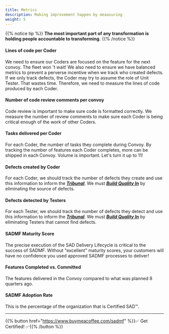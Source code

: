 ```yaml
---
title: Metrics
description: Making improvement happen by meaasuring
weight: 5
---
```


{{% notice tip %}}
**The most important part of any transformation is holding people accountable to transforming.**
{{% /notice %}}

#### Lines of code per Coder

 We need to ensure our Coders are focused on the feature for the next convoy. The fleet won 't wait! We also need to ensure we have balanced metrics to prevent a perverse incentive when we track who created defects. If we only track defects, the Coder may try to assume the role of Unit Tester. That wastes time. Therefore, we need to measure the lines of code produced by each Coder.

#### Number of code review comments per convoy

Code review is important to make sure code is formatted correctly. We measure the number of review comments to make sure each Coder is being critical enough of the work of other Coders. 

#### Tasks delivered per Coder

For each Coder, the number of tasks they complete during Convoy. By tracking the number of features each Coder completes, more can be shipped in each Convoy. Volume is important. Let's turn it up to 11!

#### Defects created by Coder

For each Coder, we should track the number of defects they create and use this information to inform the *[**Tribunal**](../release-convoy/#tribunal)*. We must *[**Build Quality In**](../principles/#build-quality-in)* by eliminating the source of defects.

#### Defects detected by Testers

For each Tester, we should track the number of defects they detect and use this information to inform the *[**Tribunal**](../release-convoy/#tribunal)*. We must *[**Build Quality In**](../principles/#build-quality-in)* by eliminating Testers that cannot find defects.

#### SADMF Maturity Score

The precise execution of the SAD Delivery Lifecycle is critical to the success of SADMF. Without "excellent" maturity scores, your customers will have no confidence you used approved SADMF processes to deliver!

#### Features Completed vs. Committed

The features delivered in the Convoy compared to what was planned 8 quarters ago.

#### SADMF Adoption Rate

This is the percentage of the organization that is Certified SAD&trade;.

---

{{% button href="https://www.buymeacoffee.com/sadmf" %}}✅ Get Certified! ✅{{% /button %}}